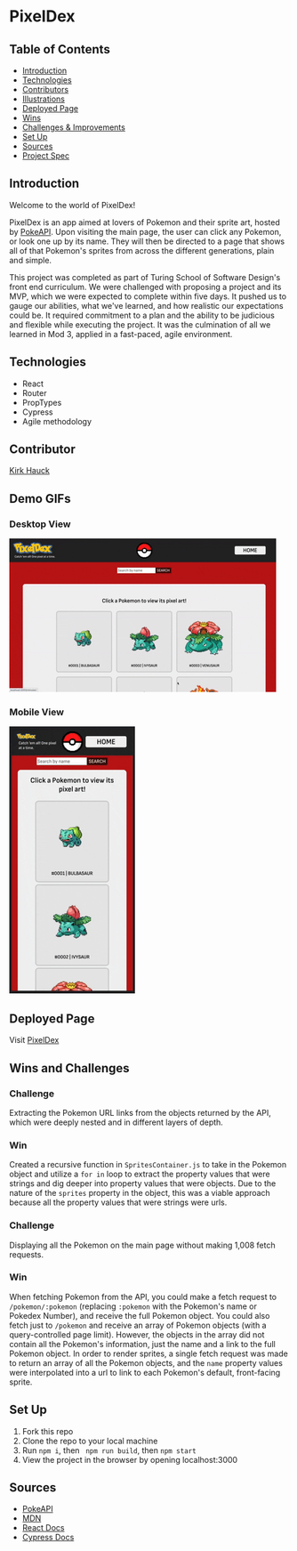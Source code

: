 # PixelDex

## Table of Contents
  - [Introduction](#Introduction)
  - [Technologies](#Technologies)
  - [Contributors](#Contributors)
  - [Illustrations](#Illustrations)
  - [Deployed Page](#Deployed-Page)
  - [Wins](#Wins)
  - [Challenges & Improvements](#Challenges-&-Improvements)
  - [Set Up](#Set-Up)
  - [Sources](#Sources)
  - [Project Spec](#Project-Spec)

## Introduction
Welcome to the world of PixelDex!

PixelDex is an app aimed at lovers of Pokemon and their sprite art, hosted by [PokeAPI](https://pokeapi.co/). Upon visiting the main page, the user can click any Pokemon, or look one up by its name. They will then be directed to a page that shows all of that Pokemon's sprites from across the different generations, plain and simple.

This project was completed as part of Turing School of Software Design's front end curriculum. We were challenged with proposing a project and its MVP, which we were expected to complete within five days. It pushed us to gauge our abilities, what we've learned, and how realistic our expectations could be. It required commitment to a plan and the ability to be judicious and flexible while executing the project. It was the culmination of all we learned in Mod 3, applied in a fast-paced, agile environment.

## Technologies
  - React
  - Router
  - PropTypes
  - Cypress
  - Agile methodology

## Contributor
[Kirk Hauck](https://github.com/kirkhauck)

## Demo GIFs

### Desktop View
![Desktop View](src/assets/desktop.gif)

### Mobile View

![Mobile View](src/assets/mobile.gif)

## Deployed Page

Visit [PixelDex]()

## Wins and Challenges

### Challenge

Extracting the Pokemon URL links from the objects returned by the API, which were deeply nested and in different layers of depth.

### Win

Created a recursive function in `SpritesContainer.js` to take in the Pokemon object and utilize a `for in` loop to extract the property values that were strings and dig deeper into property values that were objects. Due to the nature of the `sprites` property in the object, this was a viable approach because all the property values that were strings were urls.

### Challenge

Displaying all the Pokemon on the main page without making 1,008 fetch requests.

### Win

When fetching Pokemon from the API, you could make a fetch request to `/pokemon/:pokemon` (replacing `:pokemon` with the Pokemon's name or Pokedex Number), and receive the full Pokemon object. You could also fetch just to `/pokemon` and receive an array of Pokemon objects (with a query-controlled page limit). However, the objects in the array did not contain all the Pokemon's information, just the name and a link to the full Pokemon object. In order to render sprites, a single fetch request was made to return an array of all the Pokemon objects, and the `name` property values were interpolated into a url to link to each Pokemon's default, front-facing sprite.

## Set Up

1. Fork this repo  
2. Clone the repo to your local machine   
3. Run `npm i`, then ` npm run build`, then `npm start`
4. View the project in the browser by opening localhost:3000

## Sources
  - [PokeAPI](https://pokeapi.co/)
  - [MDN](http://developer.mozilla.org/en-US/)
  - [React Docs](https://reactjs.org/docs/getting-started.html)
  - [Cypress Docs](https://docs.cypress.io/guides/overview/why-cypress.html)